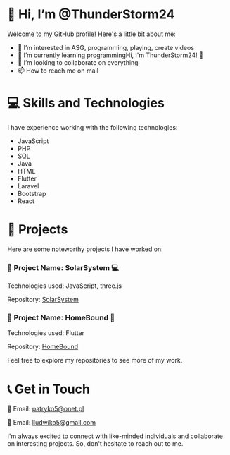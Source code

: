 # 👋 Hi, I’m @ThunderStorm24

Welcome to my GitHub profile! Here's a little bit about me:

- 👀 I’m interested in ASG, programming, playing, create videos
- 🌱 I’m currently learning programmingHi, I'm ThunderStorm24! 👋
- 💞️ I’m looking to collaborate on everything
- 📫 How to reach me on mail

# 💻 Skills and Technologies

I have experience working with the following technologies:

- JavaScript
- PHP
- SQL
- Java
- HTML
- Flutter
- Laravel
- Bootstrap
- React

# 📁 Projects

Here are some noteworthy projects I have worked on:

### 💾 Project Name: SolarSystem 💻

Technologies used: JavaScript, three.js

Repository: [SolarSystem](https://github.com/ThunderStorm24/Solar_System)

### 💾 Project Name: HomeBound 📱

Technologies used: Flutter

Repository: [HomeBound](https://github.com/ThunderStorm24/HomeBound)


Feel free to explore my repositories to see more of my work.

# 📞 Get in Touch 

📧 Email: patryko5@onet.pl

📧 Email: lludwiko5@gmail.com


I'm always excited to connect with like-minded individuals and collaborate on interesting projects. So, don't hesitate to reach out to me.

<!---
ThunderStorm24/ThunderStorm24 is a ✨ special ✨ repository because its `README.md` (this file) appears on your GitHub profile.
You can click the Preview link to take a look at your changes.
--->
